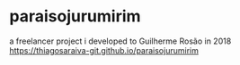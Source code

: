 # paraisojurumirim
a freelancer project i developed to Guilherme Rosão in 2018
https://thiagosaraiva-git.github.io/paraisojurumirim
